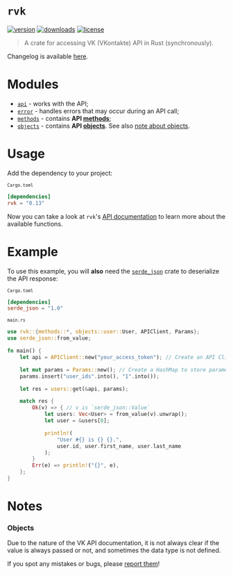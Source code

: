 # `rvk`
[![version][badges/version]][crates.io/rvk]
[![downloads][badges/downloads]][crates.io/rvk]
[![license][badges/license]][license]

> A crate for accessing VK (VKontakte) API in Rust (synchronously).

Changelog is available [here][changelog].

# Modules

- [`api`][modules/api] - works with the API;
- [`error`][modules/error] - handles errors that may occur during an API call;
- [`methods`][modules/methods] - contains **API [methods][vk/methods]**;
- [`objects`][modules/objects] - contains **API [objects][vk/objects]**. See also [note about objects](#objects).

# Usage
Add the dependency to your project:

<sub>`Cargo.toml`</sub>
```toml
[dependencies]
rvk = "0.13"
```

Now you can take a look at `rvk`'s [API documentation][docs.rs/rvk] to learn more about the available functions.

# Example

To use this example, you will **also** need the [`serde_json`][crates.io/serde_json] crate to deserialize the API response:

<sub>`Cargo.toml`</sub>
```toml
[dependencies]
serde_json = "1.0"
```

<sub>`main.rs`</sub>
```rust
use rvk::{methods::*, objects::user::User, APIClient, Params};
use serde_json::from_value;

fn main() {
    let api = APIClient::new("your_access_token"); // Create an API Client

    let mut params = Params::new(); // Create a HashMap to store parameters
    params.insert("user_ids".into(), "1".into());

    let res = users::get(&api, params);

    match res {
        Ok(v) => { // v is `serde_json::Value`
            let users: Vec<User> = from_value(v).unwrap();
            let user = &users[0];

            println!(
                "User #{} is {} {}.",
                user.id, user.first_name, user.last_name
            );
        }
        Err(e) => println!("{}", e),
    };
}
```

# Notes
### Objects
Due to the nature of the VK API documentation, it is not always clear if the value is always passed or not, and sometimes the data type is not defined.

If you spot any mistakes or bugs, please [report them][issues]!

[crates.io/rvk]: https://crates.io/crates/rvk
[crates.io/serde_json]: https://crates.io/crates/serde_json

[docs.rs/rvk]: https://docs.rs/rvk

[license]: https://github.com/u32i64/rvk/blob/master/LICENSE
[changelog]: https://github.com/u32i64/rvk/blob/master/CHANGELOG.md

[issues]: https://github.com/u32i64/rvk/issues

[badges/version]: https://img.shields.io/crates/v/rvk.svg?style=for-the-badge
[badges/downloads]: https://img.shields.io/crates/d/rvk.svg?style=for-the-badge
[badges/license]: https://img.shields.io/crates/l/rvk.svg?style=for-the-badge

[modules/api]: https://docs.rs/rvk/*/rvk/api/index.html
[modules/error]: https://docs.rs/rvk/*/rvk/error/index.html
[modules/methods]: https://docs.rs/rvk/*/rvk/methods/index.html
[modules/objects]: https://docs.rs/rvk/*/rvk/objects/index.html

[vk/methods]: https://vk.com/dev/methods
[vk/objects]: https://vk.com/dev/objects
